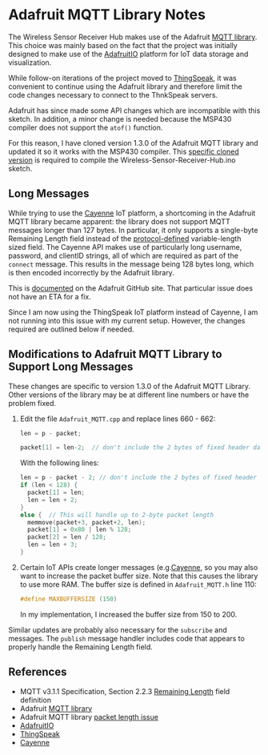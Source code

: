 # Adafruit MQTT Library Notes

The Wireless Sensor Receiver Hub makes use of the Adafruit [MQTT library][2]. This choice was mainly based on the fact that the project was initially designed to make use of the [AdafruitIO][3] platform for IoT data storage and visualization.

While follow-on iterations of the project moved to [ThingSpeak][4], it was convenient to continue using the Adafruit library and therefore limit the code changes necessary to connect to the ThnkSpeak servers.

Adafruit has since made some API changes which are incompatible with this sketch. In addition, a minor change is needed because the MSP430 compiler does not support the `atof()` function.

For this reason, I have cloned version 1.3.0 of the Adafruit MQTT library and updated it so it works with the MSP430 compiler. This [specific cloned version][7] is required to compile the Wireless-Sensor-Receiver-Hub.ino sketch.

## Long Messages

While trying to use the [Cayenne][5] IoT platform, a shortcoming in the Adafruit MQTT library became apparent: the library does not support MQTT messages longer than 127 bytes. In particular, it only supports a single-byte Remaining Length field instead of the [protocol-defined][1] variable-length sized field. The Cayenne API makes use of particularly long username, password, and clientID strings, all of which are required as part of the `connect` message. This results in the message being 128 bytes long, which is then encoded incorrectly by the Adafruit library.

This is [documented][6] on the Adafruit GitHub site. That particular issue does not have an ETA for a fix.

Since I am now using the ThingSpeak IoT platform instead of Cayenne, I am not running into this issue with my current setup. However, the changes required are outlined below if needed.

## Modifications to Adafruit MQTT Library to Support Long Messages

These changes are specific to version 1.3.0 of the Adafruit MQTT Library. Other versions of the library may be at different line numbers or have the problem fixed.

1. Edit the file `Adafruit_MQTT.cpp` and replace lines 660 - 662:  

   ```cpp
   len = p - packet;  

   packet[1] = len-2;  // don't include the 2 bytes of fixed header data
   ```

   With the following lines:

   ```cpp
   len = p - packet - 2; // don't include the 2 bytes of fixed header data
   if (len < 128) {
     packet[1] = len;
     len = len + 2;
   }
   else {  // This will handle up to 2-byte packet length
     memmove(packet+3, packet+2, len);
     packet[1] = 0x80 | len % 128;
     packet[2] = len / 128;
     len = len + 3;
   }
   ```

2. Certain IoT APIs create longer messages (e.g.[Cayenne][5], so you may also want to increase the packet buffer size. Note that this causes the library to use more RAM. The buffer size is defined in `Adafruit_MQTT.h` line 110:

   ```cpp
   #define MAXBUFFERSIZE (150) 
   ```

   In my implementation, I increased the buffer size from 150 to 200.

Similar updates are probably also necessary for the `subscribe` and messages. The `publish` message handler includes code that appears to properly handle the Remaining Length field.

## References

- MQTT v3.1.1 Specification, Section 2.2.3 [Remaining Length][1] field definition
- Adafruit [MQTT library][2]  
- Adafruit MQTT library [packet length issue][6]
- [AdafruitIO][3]
- [ThingSpeak][4]
- [Cayenne][5]

[1]: http://docs.oasis-open.org/mqtt/mqtt/v3.1.1/os/mqtt-v3.1.1-os.html#_Toc398718023
[2]: https://github.com/adafruit/Adafruit_MQTT_Library
[3]: https://io.adafruit.com
[4]: https://thingspeak.com/
[5]: https://cayenne.mydevices.com
[6]: https://github.com/adafruit/Adafruit_MQTT_Library/issues/79
[7]: https://github.com/Andy4495/Adafruit_MQTT_Library-1.3.0
[200]: https://github.com/Andy4495/Wireless-Sensor-Receiver-Hub

[//]: # ( )
